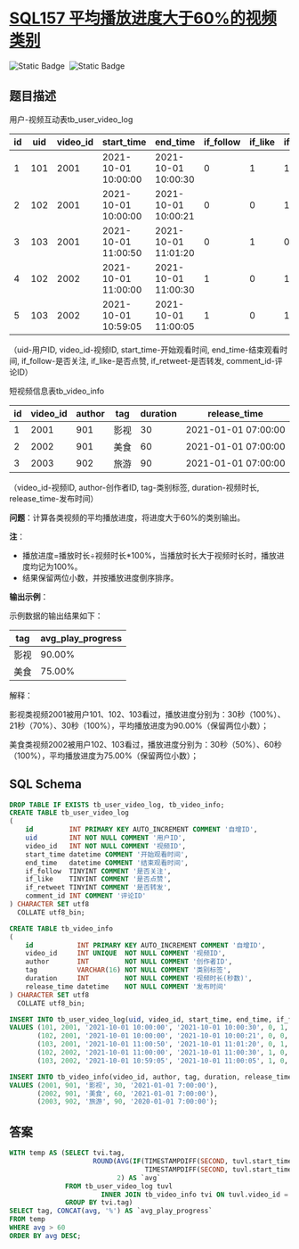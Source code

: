 # [SQL157 平均播放进度大于60%的视频类别](https://www.nowcoder.com/practice/c60242566ad94bc29959de0cdc6d95ef?tpId=268&tqId=2285039&ru=%2Fpractice%2F96263162f69a48df9d84a93c71045753&qru=%2Fta%2Fsql-factory-interview%2Fquestion-ranking&sourceUrl=%2Fexam%2Foj)

<div style="display:flex;">
  <img style="margin-right: 8px;" alt="Static Badge" src="https://img.shields.io/badge/%E9%9A%BE%E5%BA%A6-%E7%AE%80%E5%8D%95-%2351b8b8?style=flat">
  <img style="margin-right: 8px;" alt="Static Badge" src="https://img.shields.io/badge/%E6%95%B0%E6%8D%AE%E5%BA%93-%23b1b3b8?style=flat">
</div>

## 题目描述

用户-视频互动表tb_user_video_log

| id   | uid  | video_id | start_time          | end_time            | if_follow | if_like | if_retweet | comment_id |
| ---- | ---- | -------- | ------------------- | ------------------- | --------- | ------- | ---------- | ---------- |
| 1    | 101  | 2001     | 2021-10-01 10:00:00 | 2021-10-01 10:00:30 | 0         | 1       | 1          | NULL       |
| 2    | 102  | 2001     | 2021-10-01 10:00:00 | 2021-10-01 10:00:21 | 0         | 0       | 1          | NULL       |
| 3    | 103  | 2001     | 2021-10-01 11:00:50 | 2021-10-01 11:01:20 | 0         | 1       | 0          | 1732526    |
| 4    | 102  | 2002     | 2021-10-01 11:00:00 | 2021-10-01 11:00:30 | 1         | 0       | 1          | NULL       |
| 5    | 103  | 2002     | 2021-10-01 10:59:05 | 2021-10-01 11:00:05 | 1         | 0       | 1          | NULL       |

（uid-用户ID, video_id-视频ID, start_time-开始观看时间, end_time-结束观看时间, if_follow-是否关注, if_like-是否点赞, if_retweet-是否转发, comment_id-评论ID）

短视频信息表tb_video_info

| id   | video_id | author | tag  | duration | release_time        |
| ---- | -------- | ------ | ---- | -------- | ------------------- |
| 1    | 2001     | 901    | 影视 | 30       | 2021-01-01 07:00:00 |
| 2    | 2002     | 901    | 美食 | 60       | 2021-01-01 07:00:00 |
| 3    | 2003     | 902    | 旅游 | 90       | 2021-01-01 07:00:00 |

（video_id-视频ID, author-创作者ID, tag-类别标签, duration-视频时长, release_time-发布时间）

**问题**：计算各类视频的平均播放进度，将进度大于60%的类别输出。

**注**：

- 播放进度=播放时长÷视频时长*100%，当播放时长大于视频时长时，播放进度均记为100%。
- 结果保留两位小数，并按播放进度倒序排序。

**输出示例**：

示例数据的输出结果如下：

| tag  | avg_play_progress |
| ---- | ----------------- |
| 影视 | 90.00%            |
| 美食 | 75.00%            |

解释：

影视类视频2001被用户101、102、103看过，播放进度分别为：30秒（100%）、21秒（70%）、30秒（100%），平均播放进度为90.00%（保留两位小数）；

美食类视频2002被用户102、103看过，播放进度分别为：30秒（50%）、60秒（100%），平均播放进度为75.00%（保留两位小数）；

## SQL Schema

```sql
DROP TABLE IF EXISTS tb_user_video_log, tb_video_info;
CREATE TABLE tb_user_video_log
(
    id         INT PRIMARY KEY AUTO_INCREMENT COMMENT '自增ID',
    uid        INT NOT NULL COMMENT '用户ID',
    video_id   INT NOT NULL COMMENT '视频ID',
    start_time datetime COMMENT '开始观看时间',
    end_time   datetime COMMENT '结束观看时间',
    if_follow  TINYINT COMMENT '是否关注',
    if_like    TINYINT COMMENT '是否点赞',
    if_retweet TINYINT COMMENT '是否转发',
    comment_id INT COMMENT '评论ID'
) CHARACTER SET utf8
  COLLATE utf8_bin;

CREATE TABLE tb_video_info
(
    id           INT PRIMARY KEY AUTO_INCREMENT COMMENT '自增ID',
    video_id     INT UNIQUE  NOT NULL COMMENT '视频ID',
    author       INT         NOT NULL COMMENT '创作者ID',
    tag          VARCHAR(16) NOT NULL COMMENT '类别标签',
    duration     INT         NOT NULL COMMENT '视频时长(秒数)',
    release_time datetime    NOT NULL COMMENT '发布时间'
) CHARACTER SET utf8
  COLLATE utf8_bin;

INSERT INTO tb_user_video_log(uid, video_id, start_time, end_time, if_follow, if_like, if_retweet, comment_id)
VALUES (101, 2001, '2021-10-01 10:00:00', '2021-10-01 10:00:30', 0, 1, 1, null),
       (102, 2001, '2021-10-01 10:00:00', '2021-10-01 10:00:21', 0, 0, 1, null),
       (103, 2001, '2021-10-01 11:00:50', '2021-10-01 11:01:20', 0, 1, 0, 1732526),
       (102, 2002, '2021-10-01 11:00:00', '2021-10-01 11:00:30', 1, 0, 1, null),
       (103, 2002, '2021-10-01 10:59:05', '2021-10-01 11:00:05', 1, 0, 1, null);

INSERT INTO tb_video_info(video_id, author, tag, duration, release_time)
VALUES (2001, 901, '影视', 30, '2021-01-01 7:00:00'),
       (2002, 901, '美食', 60, '2021-01-01 7:00:00'),
       (2003, 902, '旅游', 90, '2020-01-01 7:00:00');
```

## 答案

```sql
WITH temp AS (SELECT tvi.tag,
                     ROUND(AVG(IF(TIMESTAMPDIFF(SECOND, tuvl.start_time, tuvl.end_time) >= tvi.duration, 1,
                                  TIMESTAMPDIFF(SECOND, tuvl.start_time, tuvl.end_time) / tvi.duration)) * 100,
                           2) AS `avg`
              FROM tb_user_video_log tuvl
                       INNER JOIN tb_video_info tvi ON tuvl.video_id = tvi.video_id
              GROUP BY tvi.tag)
SELECT tag, CONCAT(avg, '%') AS `avg_play_progress`
FROM temp
WHERE avg > 60
ORDER BY avg DESC;
```

